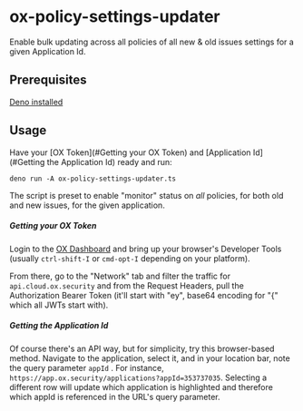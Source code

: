 # ox-policy-settings-updater

Enable bulk updating across all policies of all new &amp; old issues settings
for a given Application Id.

## Prerequisites

[Deno installed](https://docs.deno.com/runtime/getting_started/installation/)

## Usage

Have your [OX Token](#Getting your OX Token) and [Application Id](#Getting the
Application Id) ready and run:

`deno run -A ox-policy-settings-updater.ts`

The script is preset to enable "monitor" status on _all_ policies, for both old
and new issues, for the given application.

##### Getting your OX Token

Login to the [OX Dashboard](https://app.ox.security) and bring up your browser's
Developer Tools (usually `ctrl-shift-I` or `cmd-opt-I` depending on your
platform).

From there, go to the "Network" tab and filter the traffic for
`api.cloud.ox.security` and from the Request Headers, pull the Authorization
Bearer Token (it'll start with "ey", base64 encoding for "{" which all JWTs
start with).

##### Getting the Application Id

Of course there's an API way, but for simplicity, try this browser-based method.
Navigate to the application, select it, and in your location bar, note the query
parameter `appId` . For instance,
`https://app.ox.security/applications?appId=353737035`. Selecting a different
row will update which application is highlighted and therefore which appId is
referenced in the URL's query parameter.
